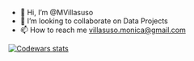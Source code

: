 - 👋 Hi, I’m @MVillasuso
- 💞️ I’m looking to collaborate on Data Projects
- 📫 How to reach me villasuso.monica@gmail.com

<!---
MVillasuso/MVillasuso is a ✨ special ✨ repository because its `README.md` (this file) appears on your GitHub profile.
You can click the Preview link to take a look at your changes.
--->
[![Codewars stats](https://www.codewars.com/users/mvillasuso/badges/large)](https://www.codewars.com/users/mvillasuso)
